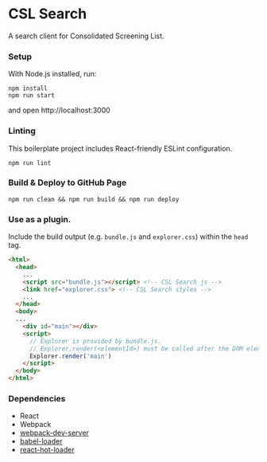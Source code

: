 CSL Search
=====================

A search client for Consolidated Screening List.

### Setup

With Node.js installed, run:
```
npm install
npm run start
```
and open http://localhost:3000

### Linting

This boilerplate project includes React-friendly ESLint configuration.

```
npm run lint
```

### Build & Deploy to GitHub Page

```
npm run clean && npm run build && npm run deploy
```

### Use as a plugin.

Include the build output (e.g. `bundle.js` and `explorer.css`) within the `head` tag.
```html
<html>
  <head>
    ...
    <script src="bundle.js"></script> <!-- CSL Search js -->
    <link href="explorer.css"> <!-- CSL Search styles -->
    ...
  </head>
  <body>
  ...
    <div id="main"></div>
    <script>
      // Explorer is provided by bundle.js.
      // Explorer.render(<elementId>) must be called after the DOM element.
      Explorer.render('main')
    </script>
  </body>
</html>
```

### Dependencies

* React
* Webpack
* [webpack-dev-server](https://github.com/webpack/webpack-dev-server)
* [babel-loader](https://github.com/babel/babel-loader)
* [react-hot-loader](https://github.com/gaearon/react-hot-loader)
